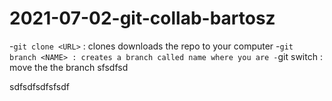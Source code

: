 # 2021-07-02-git-collab-bartosz


-`git clone <URL>` : clones downloads the repo to your computer
-`git branch <NAME> : creates a branch called name where you are
-`git switch <NAME> : move the the branch 
sfsdfsd


sdfsdfsdfsfsdf

